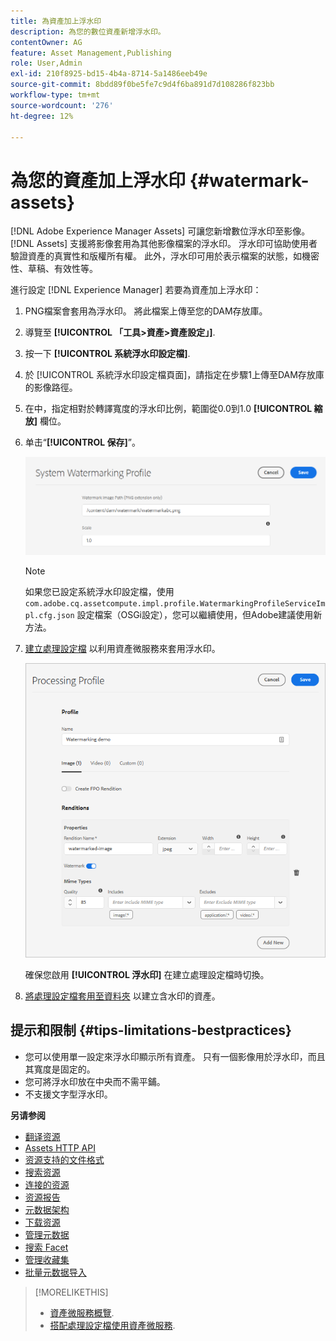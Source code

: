 ```yaml
---
title: 為資產加上浮水印
description: 為您的數位資產新增浮水印。
contentOwner: AG
feature: Asset Management,Publishing
role: User,Admin
exl-id: 210f8925-bd15-4b4a-8714-5a1486eeb49e
source-git-commit: 8bdd89f0be5fe7c9d4f6ba891d7d108286f823bb
workflow-type: tm+mt
source-wordcount: '276'
ht-degree: 12%

---
```


# 為您的資產加上浮水印 {#watermark-assets}

[!DNL Adobe Experience Manager Assets] 可讓您新增數位浮水印至影像。 [!DNL Assets] 支援將影像套用為其他影像檔案的浮水印。 浮水印可協助使用者驗證資產的真實性和版權所有權。 此外，浮水印可用於表示檔案的狀態，如機密性、草稿、有效性等。

進行設定 [!DNL Experience Manager] 若要為資產加上浮水印：

1. PNG檔案會套用為浮水印。 將此檔案上傳至您的DAM存放庫。

1. 導覽至 **[!UICONTROL 「工具>資產>資產設定」]**.

1. 按一下 **[!UICONTROL 系統浮水印設定檔]**.

1. 於 [!UICONTROL 系統浮水印設定檔頁面]，請指定在步驟1上傳至DAM存放庫的影像路徑。

1. 在中，指定相對於轉譯寬度的浮水印比例，範圍從0.0到1.0 **[!UICONTROL 縮放]** 欄位。

1. 单击“**[!UICONTROL 保存]**”。

   ![资源重复检测器](assets/system-watermarking-profile.png)

   >[!NOTE]
   >
   >如果您已設定系統浮水印設定檔，使用 `com.adobe.cq.assetcompute.impl.profile.WatermarkingProfileServiceImpl.cfg.json` 設定檔案（OSGi設定），您可以繼續使用，但Adobe建議使用新方法。


1. [建立處理設定檔](/help/assets/asset-microservices-configure-and-use.md#create-custom-profile) 以利用資產微服務來套用浮水印。

   ![用於建立浮水印的資產處理設定檔](assets/watermark-processing-profile.png)

   確保您啟用 **[!UICONTROL 浮水印]** 在建立處理設定檔時切換。

1. [將處理設定檔套用至資料夾](/help/assets/asset-microservices-configure-and-use.md#use-profiles) 以建立含水印的資產。

## 提示和限制 {#tips-limitations-bestpractices}

* 您可以使用單一設定來浮水印顯示所有資產。 只有一個影像用於浮水印，而且其寬度是固定的。
* 您可將浮水印放在中央而不需平鋪。
* 不支援文字型浮水印。

**另请参阅**

* [翻译资源](translate-assets.md)
* [Assets HTTP API](mac-api-assets.md)
* [资源支持的文件格式](file-format-support.md)
* [搜索资源](search-assets.md)
* [连接的资源](use-assets-across-connected-assets-instances.md)
* [资源报告](asset-reports.md)
* [元数据架构](metadata-schemas.md)
* [下载资源](download-assets-from-aem.md)
* [管理元数据](manage-metadata.md)
* [搜索 Facet](search-facets.md)
* [管理收藏集](manage-collections.md)
* [批量元数据导入](metadata-import-export.md)

>[!MORELIKETHIS]
>
>* [資產微服務概覽](/help/assets/asset-microservices-overview.md).
>* [搭配處理設定檔使用資產微服務](/help/assets/asset-microservices-configure-and-use.md).

